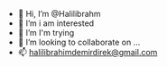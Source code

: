 - 👋 Hi, I’m @Halilibrahm
- 👀 I’m i am interested
- 🌱 I’m I'm trying 
- 💞️ I’m looking to collaborate on ...
- 📫 halilibrahimdemirdirek@gmail.com

<!---
Halilibrahm/Halilibrahm is a ✨ special ✨ repository because its `README.md` (this file) appears on your GitHub profile.
You can click the Preview link to take a look at your changes.
--->
